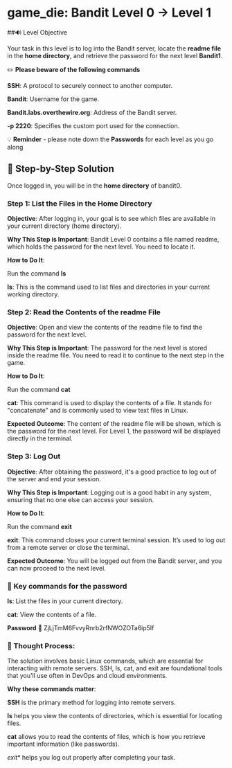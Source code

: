 # game_die: Bandit Level 0 → Level 1 



##:loud_sound: Level Objective


Your task in this level is to log into the Bandit server, locate the **readme file** in the **home directory**, and retrieve the password for the next level **Bandit1**.




:pencil2: **Please beware of the following commands**

**SSH**: A protocol to securely connect to another computer.

**Bandit**: Username for the game.

**Bandit.labs.overthewire.org**: Address of the Bandit server.

**-p 2220**: Specifies the custom port used for the connection.





:bulb: **Reminder** - please note down the **Passwords** for each level as you go along





## :page_with_curl: Step-by-Step Solution 


Once logged in, you will be in the **home directory** of bandit0.



### Step 1: List the Files in the Home Directory

**Objective**: After logging in, your goal is to see which files are available in your current directory (home directory).

**Why This Step is Important**: Bandit Level 0 contains a file named readme, which holds the password for the next level. You need to locate it.

**How to Do It**:

Run the command **ls**


**ls**: This is the command used to list files and directories in your current working directory.


### Step 2: Read the Contents of the readme File

**Objective**: Open and view the contents of the readme file to find the password for the next level.

**Why This Step is Important**: The password for the next level is stored inside the readme file. You need to read it to continue to the next step in the game.

**How to Do It**:

Run the command **cat**


**cat**: This command is used to display the contents of a file. It stands for "concatenate" and is commonly used to view text files in Linux.


**Expected Outcome**: The content of the readme file will be shown, which is the password for the next level. For Level 1, the password will be displayed directly in the terminal.

### Step 3: Log Out 

**Objective**: After obtaining the password, it's a good practice to log out of the server and end your session.

**Why This Step is Important**: Logging out is a good habit in any system, ensuring that no one else can access your session.

**How to Do It**:

Run the command **exit**



**exit**: This command closes your current terminal session. It’s used to log out from a remote server or close the terminal.

**Expected Outcome**: You will be logged out from the Bandit server, and you can now proceed to the next level.




### :round_pushpin: Key commands for the password


**ls**: List the files in your current directory.

**cat**: View the contents of a file.


**Password** :key: ZjLjTmM6FvvyRnrb2rfNWOZOTa6ip5If






### :mag_right: Thought Process:

The solution involves basic Linux commands, which are essential for interacting with remote servers. SSH, ls, cat, and exit are foundational tools that you'll use often in DevOps and cloud environments.

 **Why these commands matter**:

**SSH** is the primary method for logging into remote servers.

**ls** helps you view the contents of directories, which is essential for locating files.

**cat** allows you to read the contents of files, which is how you retrieve important information (like passwords).

*exit** helps you log out properly after completing your task.









